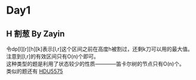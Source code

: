 # Day1
## H 割葱 By Zayin
  令dp[l][r][h][k]表示[l,r]这个区间之前在高度h被割过，还剩k刀可以用的最大值。注意到[l,r]的有效区间只有O(n)个即可。  
  这种类型的题是利用了状态较少的性质————笛卡尔树的节点只有O(n)个。  
  类似的题还有 [HDU5575](http://acm.hdu.edu.cn/showproblem.php?pid=5575)
